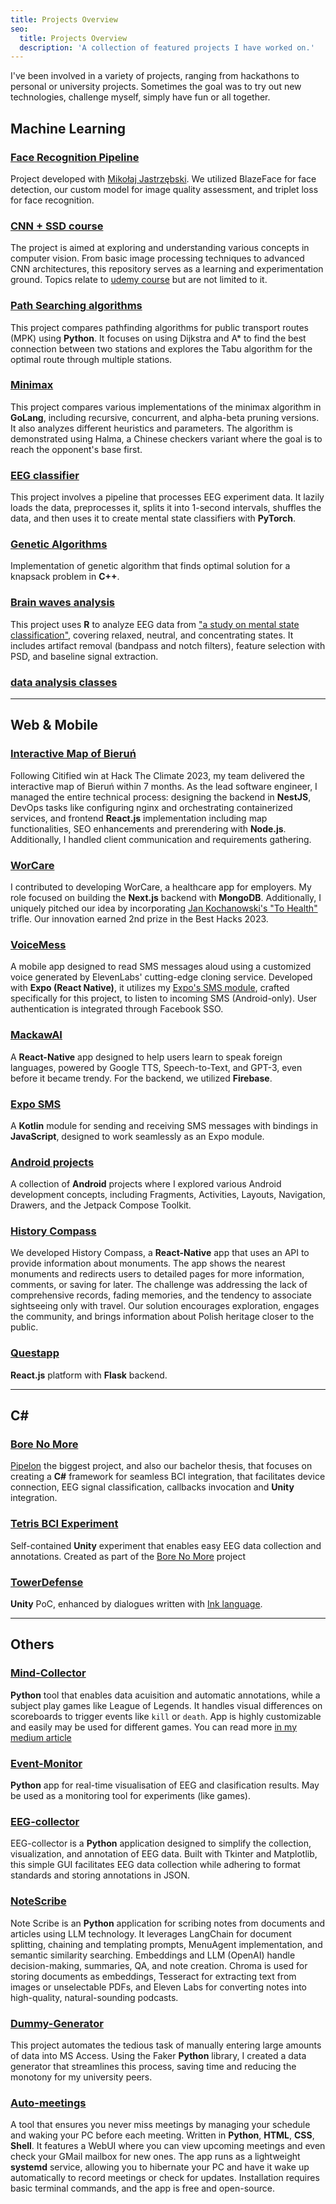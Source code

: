 ```yaml
---
title: Projects Overview
seo:
  title: Projects Overview
  description: 'A collection of featured projects I have worked on.'
---
```


I've been involved in a variety of projects, ranging from hackathons to personal or university projects. Sometimes the
goal was to try out new technologies,
challenge myself, simply have fun or all together.

## Machine Learning

### [Face Recognition Pipeline](https://github.com/Jakub-Ner/FaceRecognitionPipeline/blob/master/README.md)
Project developed with [Mikołaj Jastrzębski](https://www.linkedin.com/in/miko%C5%82aj-jastrz%C4%99bski/). We utilized BlazeFace for face detection, our custom model for image quality assessment, and triplet loss for face recognition.

### [CNN + SSD course](https://github.com/Jakub-Ner/CNNs-research)
The project is aimed at exploring and understanding various concepts in computer vision. From basic image processing techniques to advanced CNN architectures, 
this repository serves as a learning and experimentation ground. Topics relate to [udemy course](https://www.udemy.com/certificate/UC-cf6c990f-316e-43c6-924c-43b1f3de5bc3/) but are not limited to it.

### [Path Searching algorithms](https://github.com/Jakub-Ner/Sztuczna-inteligencja/tree/main/ZAD1%20Rozwi%C4%85zywanie%20problem%C3%B3w%20przez%20przeszukiwanie)

This project compares pathfinding algorithms for public transport routes (MPK) using **Python**. It focuses on using
Dijkstra and A* to
find the best connection between two stations and explores the Tabu algorithm for the optimal route through multiple
stations.

### [Minimax](https://github.com/Jakub-Ner/Sztuczna-inteligencja/tree/main/ZAD2%20MinMax)

This project compares various implementations of the minimax algorithm in **GoLang**, including recursive, concurrent,
and
alpha-beta pruning versions. It also analyzes different heuristics and parameters. The algorithm is demonstrated using
Halma, a Chinese checkers variant where the goal is to reach the opponent's base first.

### [EEG classifier](https://github.com/PipelonDevs/Classifier-Builder)

This project involves a pipeline that processes EEG experiment data. It lazily loads the data, preprocesses it, splits it
into 1-second intervals, shuffles the data, and then uses it to create mental state classifiers with **PyTorch**.

### [Genetic Algorithms](https://github.com/Jakub-Ner/GeneticAlgorithms)

Implementation of genetic algorithm that finds optimal solution for a knapsack problem in **C++**.

### [Brain waves analysis](https://github.com/Jakub-Ner/EEG-Feature-Analysis)

This project uses **R** to analyze EEG data
from ["a study on mental state classification"](https://ieeexplore.ieee.org/document/8710576), covering relaxed,
neutral, and
concentrating states. It includes artifact removal (bandpass and notch filters), feature selection with PSD, and
baseline signal extraction.

### [data analysis classes](https://github.com/Jakub-Ner/data-analysis-classes)

----------------------------------------------

## Web & Mobile

### [Interactive Map of Bieruń](/Jakub-Ner/citified/interactive-bierun-map)

Following Citified win at Hack The Climate 2023, my team delivered the interactive map of Bieruń within 7 months. As the
lead
software engineer, I managed the entire technical process: designing the backend in **NestJS**, DevOps tasks like
configuring nginx
and orchestrating containerized services, and frontend **React.js** implementation including map functionalities, SEO
enhancements and prerendering with **Node.js**.
Additionally, I handled client communication and requirements gathering.

### [WorCare](/Jakub-Ner/citified/hackathons/#worcare--best-hacks-2023-2nd-prize)

I contributed to developing WorCare, a healthcare app for employers. My role focused on building the **Next.js**
backend with **MongoDB**. Additionally, I uniquely pitched our idea by
incorporating [Jan Kochanowski's "To Health"](https://www.babelmatrix.org/works/pl/Kochanowski,_Jan/Na_zdrowie/en/5245-To_Health)
trifle. Our innovation earned 2nd prize in the Best Hacks 2023.

### [VoiceMess](https://github.com/Jakub-Ner/VoiceMess)

A mobile app designed to read SMS messages aloud using a customized voice generated by ElevenLabs' cutting-edge cloning
service. Developed with **Expo (React Native)**, it utilizes my [Expo's SMS module](#expo-sms), crafted specifically for
this project, to
listen to incoming SMS (Android-only). User authentication is integrated through Facebook SSO.

### [MackawAI](https://github.com/orgs/Macaw-AI/repositories)

A **React-Native** app designed to help users learn to speak foreign languages, powered by Google TTS,
Speech-to-Text, and GPT-3, even before it became trendy. For the backend, we utilized **Firebase**.

### [Expo SMS](https://github.com/Jakub-Ner/expo-sms-module)

A **Kotlin** module for sending and receiving SMS messages with bindings in **JavaScript**, designed to work seamlessly as an
Expo module.

### [Android projects](https://github.com/Jakub-Ner/android-projects)

A collection of **Android** projects where I explored various Android development concepts, including Fragments, Activities,
Layouts, Navigation, Drawers, and the Jetpack Compose Toolkit.

### [History Compass](https://worcare.my.canva.site/kompas-historii)

We developed History Compass, a **React-Native** app that uses an API to provide information about monuments. The app shows
the nearest monuments and redirects users to detailed pages for more information, comments, or saving for later. The
challenge was addressing the lack of comprehensive records, fading memories, and the tendency to associate sightseeing
only with travel. Our solution encourages exploration, engages the community, and brings information about Polish
heritage
closer to the public.

### [Questapp](/Jakub-Ner/pipelon/hackathons/#questappka--hackyeah-2023-finalist)

**React.js** platform with **Flask** backend.

------------------------------------------------

## C#

### [Bore No More](/Jakub-Ner/pipelon/bore-no-more)

[Pipelon](/Jakub-Ner/pipelon) the biggest project, and also our bachelor thesis, that focuses on creating a **C#** framework for seamless BCI
integration, that facilitates device connection, EEG signal classification, callbacks invocation and **Unity** integration.

### [Tetris BCI Experiment](https://github.com/PipelonDevs/tetris-bore-no-more)
Self-contained **Unity** experiment that enables easy EEG data collection and annotations. Created as part of the [Bore No More](/Jakub-Ner/pipelon/bore-no-more) project

### [TowerDefense](https://github.com/PipelonDevs/TowerDefence)
**Unity** PoC, enhanced by dialogues written with [Ink language](https://www.inklestudios.com/ink/).


------------------------------------------------

## Others

### [Mind-Collector](https://github.com/Jakub-Ner/Real-Life-EEG-Collection/tree/master/Mind-Collector)
**Python** tool that enables data acuisition and automatic annotations, while a subject play games like League of Legends. It handles visual differences on scoreboards to trigger events like `kill` or `death`. App is highly customizable and easily may be used for different games. You can read more [in my medium article](https://medium.com/@kubaner1/capturing-the-brain-waves-f3dd2c9d7de5?sk=61ac5a750f0c75c3b684821a03d8a44b)

### [Event-Monitor](https://github.com/Jakub-Ner/Real-Life-EEG-Collection/tree/master/Event-Monitor)
**Python** app for real-time visualisation of EEG and clasification results. May be used as a monitoring tool for experiments (like games).

### [EEG-collector](https://github.com/PipelonDevs/EEG-Collector)

EEG-collector is a **Python** application designed to simplify the collection, visualization, and annotation of EEG
data. Built with Tkinter and Matplotlib, this simple GUI facilitates EEG data collection while adhering to format
standards and storing annotations in JSON.

### [NoteScribe](/Jakub-Ner/pipelon/hackathons/#notescribe--hack4wroclawtech-2023-3rd-place)

Note Scribe is an **Python** application for scribing notes from documents and articles using LLM technology. It
leverages
LangChain for document splitting, chaining and templating prompts, MenuAgent implementation, and semantic similarity
searching. Embeddings and LLM (OpenAI) handle decision-making, summaries, QA, and note creation. Chroma is used for
storing documents as embeddings, Tesseract for extracting text from images or unselectable PDFs, and Eleven Labs for
converting notes into high-quality, natural-sounding podcasts.

### [Dummy-Generator](https://github.com/Jakub-Ner/Dummy-Generator)

This project automates the tedious task of manually entering large amounts of data into MS Access. Using the Faker
**Python** library, I created a data generator that streamlines this process, saving time and reducing the monotony for
my
university peers.

### [Auto-meetings](https://github.com/Jakub-Ner/Auto-meetings)

A tool that ensures you never miss meetings by managing your schedule and waking your PC before each meeting. Written in
**Python**, **HTML**, **CSS**, **Shell**. It features a WebUI where you can view upcoming meetings and even check your
GMail mailbox for new ones. The app runs as a lightweight **systemd** service, allowing you to hibernate your PC and
have it wake up automatically to record meetings or check for updates. Installation requires basic terminal commands,
and the app is
free and open-source.

